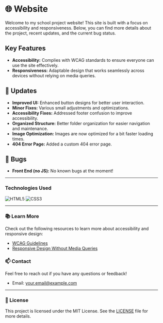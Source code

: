 # 🌐 Website

Welcome to my school project website! This site is built with a focus on accessibility and responsiveness. Below, you can find more details about the project, recent updates, and the current bug status.

## Key Features
- **Accessibility:** Complies with WCAG standards to ensure everyone can use the site effectively.
- **Responsiveness:** Adaptable design that works seamlessly across devices without relying on media queries.

## 🚀 Updates
- **Improved UI:** Enhanced button designs for better user interaction.
- **Minor Fixes:** Various small adjustments and optimizations.
- **Accessibility Fixes:** Addressed footer confusion to improve accessibility.
- **Organized Structure:** Better folder organization for easier navigation and maintenance.
- **Image Optimization:** Images are now optimized for a bit faster loading times.
- **404 Error Page:** Added a custom 404 error page.

## 🐞 Bugs
- **Front End (no JS):** No known bugs at the moment!

---

### Technologies Used
![HTML5](https://img.shields.io/badge/html5-%23E34F26.svg?&style=for-the-badge&logo=html5&logoColor=white)
![CSS3](https://img.shields.io/badge/css3-%231572B6.svg?&style=for-the-badge&logo=css3&logoColor=white)

---

### 📚 Learn More
Check out the following resources to learn more about accessibility and responsive design:
- [WCAG Guidelines](https://www.w3.org/WAI/standards-guidelines/wcag/)
- [Responsive Design Without Media Queries](https://www.youtube.com/@KevinPowell)

### 📫 Contact
Feel free to reach out if you have any questions or feedback!
- Email: [your.email@example.com](mailto:yasua006@osloskolen.no)

---

### 📄 License
This project is licensed under the MIT License. See the [LICENSE](LICENSE) file for more details.
